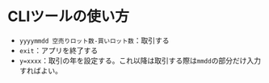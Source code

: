 # CLIツールの使い方

- `yyyymmdd 空売りロット数-買いロット数`：取引する
- `exit`：アプリを終了する
- `y=xxxx`：取引の年を設定する。これ以降は取引する際は`mmdd`の部分だけ入力すればよい。